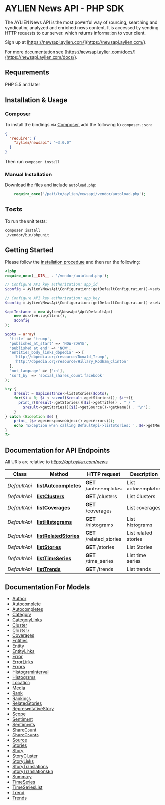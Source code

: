 # AYLIEN News API - PHP SDK

The AYLIEN News API is the most powerful way of sourcing, searching and syndicating analyzed and enriched news content. It is accessed by sending HTTP requests to our server, which returns information to your client. 

Sign up at [https://newsapi.aylien.com/](https://newsapi.aylien.com/).

For more documentation see [https://newsapi.aylien.com/docs/](https://newsapi.aylien.com/docs/).

## Requirements

PHP 5.5 and later

## Installation & Usage

### Composer

To install the bindings via [Composer](http://getcomposer.org/), add the following to `composer.json`:

```json
{
  "require": {
    "aylien/newsapi": "~3.0.0"
  }
}
```

Then run `composer install`

### Manual Installation

Download the files and include `autoload.php`:

```php
    require_once('/path/to/aylien/newsapi/vendor/autoload.php');
```

## Tests

To run the unit tests:

```bash
composer install
./vendor/bin/phpunit
```

## Getting Started

Please follow the [installation procedure](#installation--usage) and then run the following:

```php
<?php
require_once(__DIR__ . '/vendor/autoload.php');

// Configure API key authorization: app_id
$config = Aylien\NewsApi\Configuration::getDefaultConfiguration()->setApiKey('X-AYLIEN-NewsAPI-Application-ID', $_SERVER['NEWSAPI_APP_ID']);

// Configure API key authorization: app_key
$config = Aylien\NewsApi\Configuration::getDefaultConfiguration()->setApiKey('X-AYLIEN-NewsAPI-Application-Key', $_SERVER['NEWSAPI_APP_KEY']);

$apiInstance = new Aylien\NewsApi\Api\DefaultApi(
    new GuzzleHttp\Client(),
    $config
);

$opts = array(
  'title' => 'trump',
  'published_at_start' => 'NOW-7DAYS',
  'published_at_end' => 'NOW',
  'entities_body_links_dbpedia' => [
    'http://dbpedia.org/resource/Donald_Trump',
    'http://dbpedia.org/resource/Hillary_Rodham_Clinton'
  ],
  'not_language' => ['en'],
  'sort_by' => 'social_shares_count.facebook'
);

try {
    $result = $apiInstance->listStories($opts);
    for($i = 0; $i < sizeof($result->getStories()); $i++){
      print_r($result->getStories()[$i]->getTitle() . " / " .
        $result->getStories()[$i]->getSource()->getName() . "\n");
    }
} catch (Exception $e) {
    print_r($e->getResponseObject()->getErrors());
    echo 'Exception when calling DefaultApi->listStories: ', $e->getMessage(), "\n";
}
?>
```

## Documentation for API Endpoints

All URIs are relative to *https://api.aylien.com/news*

Class | Method | HTTP request | Description
------------ | ------------- | ------------- | -------------
*DefaultApi* | [**listAutocompletes**](docs/Api/DefaultApi.md#listautocompletes) | **GET** /autocompletes | List autocompletes
*DefaultApi* | [**listClusters**](docs/Api/DefaultApi.md#listclusters) | **GET** /clusters | List Clusters
*DefaultApi* | [**listCoverages**](docs/Api/DefaultApi.md#listcoverages) | **GET** /coverages | List coverages
*DefaultApi* | [**listHistograms**](docs/Api/DefaultApi.md#listhistograms) | **GET** /histograms | List histograms
*DefaultApi* | [**listRelatedStories**](docs/Api/DefaultApi.md#listrelatedstories) | **GET** /related_stories | List related stories
*DefaultApi* | [**listStories**](docs/Api/DefaultApi.md#liststories) | **GET** /stories | List Stories
*DefaultApi* | [**listTimeSeries**](docs/Api/DefaultApi.md#listtimeseries) | **GET** /time_series | List time series
*DefaultApi* | [**listTrends**](docs/Api/DefaultApi.md#listtrends) | **GET** /trends | List trends


## Documentation For Models

 - [Author](docs/Model/Author.md)
 - [Autocomplete](docs/Model/Autocomplete.md)
 - [Autocompletes](docs/Model/Autocompletes.md)
 - [Category](docs/Model/Category.md)
 - [CategoryLinks](docs/Model/CategoryLinks.md)
 - [Cluster](docs/Model/Cluster.md)
 - [Clusters](docs/Model/Clusters.md)
 - [Coverages](docs/Model/Coverages.md)
 - [Entities](docs/Model/Entities.md)
 - [Entity](docs/Model/Entity.md)
 - [EntityLinks](docs/Model/EntityLinks.md)
 - [Error](docs/Model/Error.md)
 - [ErrorLinks](docs/Model/ErrorLinks.md)
 - [Errors](docs/Model/Errors.md)
 - [HistogramInterval](docs/Model/HistogramInterval.md)
 - [Histograms](docs/Model/Histograms.md)
 - [Location](docs/Model/Location.md)
 - [Media](docs/Model/Media.md)
 - [Rank](docs/Model/Rank.md)
 - [Rankings](docs/Model/Rankings.md)
 - [RelatedStories](docs/Model/RelatedStories.md)
 - [RepresentativeStory](docs/Model/RepresentativeStory.md)
 - [Scope](docs/Model/Scope.md)
 - [Sentiment](docs/Model/Sentiment.md)
 - [Sentiments](docs/Model/Sentiments.md)
 - [ShareCount](docs/Model/ShareCount.md)
 - [ShareCounts](docs/Model/ShareCounts.md)
 - [Source](docs/Model/Source.md)
 - [Stories](docs/Model/Stories.md)
 - [Story](docs/Model/Story.md)
 - [StoryCluster](docs/Model/StoryCluster.md)
 - [StoryLinks](docs/Model/StoryLinks.md)
 - [StoryTranslations](docs/Model/StoryTranslations.md)
 - [StoryTranslationsEn](docs/Model/StoryTranslationsEn.md)
 - [Summary](docs/Model/Summary.md)
 - [TimeSeries](docs/Model/TimeSeries.md)
 - [TimeSeriesList](docs/Model/TimeSeriesList.md)
 - [Trend](docs/Model/Trend.md)
 - [Trends](docs/Model/Trends.md)
